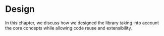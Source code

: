 # Design

In this chapter, we discuss how we designed the library taking into account the core concepts while allowing code reuse and extensibility.
